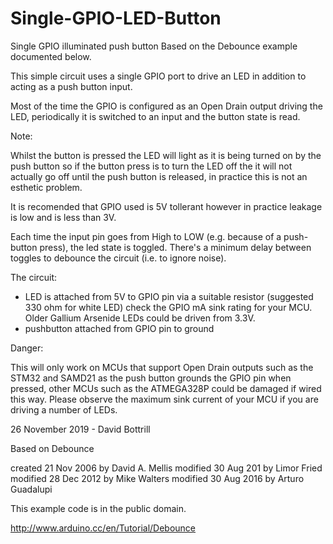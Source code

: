 # Single-GPIO-LED-Button

Single GPIO illuminated push button 
Based on the Debounce example documented below.
  
This simple circuit uses a single GPIO port to drive an LED in addition to acting as a push button input.
  
Most of the time the GPIO is configured as an Open Drain output driving the LED, periodically it is switched to an input and the button state is read.
  
Note:

Whilst the button is pressed the LED will light as it is being turned on by the push button so if the button press is to turn  the LED off the it will not actually go off until the push button is released, in practice this is not an esthetic problem.
   
It is recomended that GPIO used is 5V tollerant however in practice leakage is low and is less than 3V.

Each time the input pin goes from High to LOW  (e.g. because of a push-button press), the led state is toggled. There's a minimum delay between toggles to debounce the circuit (i.e. to ignore noise).

The circuit:

- LED is attached from 5V to GPIO pin via a suitable resistor 
    (suggested 330 ohm for white LED) check the GPIO mA sink rating for your MCU.
    Older Gallium Arsenide LEDs could be driven from 3.3V.
- pushbutton attached from GPIO pin to ground 

Danger:

This will only work on MCUs that support Open Drain outputs such as the STM32 and SAMD21 as the push button grounds the GPIO pin when pressed, other MCUs such as the ATMEGA328P could be damaged if wired this way.
Please observe the maximum sink current of your MCU if you are driving a number of LEDs.   
 
26 November 2019 - David Bottrill


Based on Debounce

created 21 Nov 2006 by David A. Mellis
modified 30 Aug 201 by Limor Fried
modified 28 Dec 2012 by Mike Walters
modified 30 Aug 2016 by Arturo Guadalupi

This example code is in the public domain.

http://www.arduino.cc/en/Tutorial/Debounce
